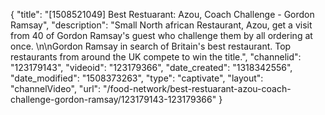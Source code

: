 {
    "title": "[1508521049] Best Restuarant: Azou, Coach Challenge - Gordon Ramsay",
    "description": "Small North african Restaurant, Azou, get a visit from 40 of Gordon Ramsay's guest who challenge them by all ordering at once. \n\nGordon Ramsay in search of Britain's best restaurant. Top restaurants from around the UK compete to win the title.",
    "channelid": "123179143",
    "videoid": "123179366",
    "date_created": "1318342556",
    "date_modified": "1508373263",
    "type": "captivate",
    "layout": "channelVideo",
    "url": "\/food-network\/best-restuarant-azou-coach-challenge-gordon-ramsay\/123179143-123179366"
}